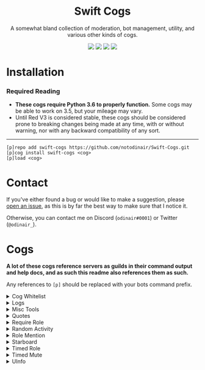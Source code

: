 <h1 align="center">Swift Cogs</h1>
<p align="center">A somewhat bland collection of moderation, bot management, utility, and various other kinds of cogs.</p>
<p align="center">
  <a href="https://circleci.com/gh/notodinair/Swift-Cogs"><img src="https://circleci.com/gh/notodinair/Swift-Cogs.svg?style=svg" /></a>
  <a href="https://python.org/"><img src="https://img.shields.io/badge/Python-3.6-red.svg?style=flat-square" /></a>
  <a href="https://github.com/Cog-Creators/Red-DiscordBot"><img src="https://img.shields.io/badge/Red--DiscordBot-3.0.0-blue.svg?style=flat-square" /></a>
  <a href="http://makeapullrequest.com"><img src="https://img.shields.io/badge/PRs-welcome-green.svg?style=flat-square" /></a>
</p>

# Installation

### Required Reading

- **These cogs require Python 3.6 to properly function.** Some cogs may be able to work on 3.5, but your mileage may vary.
- Until Red V3 is considered stable, these cogs should be considered prone to breaking changes being made at any time, with or without warning, nor with any backward compatibility of any sort.

----

```
[p]repo add swift-cogs https://github.com/notodinair/Swift-Cogs.git
[p]cog install swift-cogs <cog>
[p]load <cog>
```

# Contact

If you've either found a bug or would like to make a suggestion, please [open an issue](https://github.com/notodinair/Swift-Cogs/issues/new),
as this is by far the best way to make sure that I notice it.

Otherwise, you can contact me on Discord (`odinair#0001`) or Twitter (`@odinair_`).

# Cogs

**A lot of these cogs reference servers as guilds in their command output and help docs,
and as such this readme also references them as such.**

Any references to `[p]` should be replaced with your bots command prefix.

<details>
<summary>Cog Whitelist</summary>

Restricts specific cogs to guilds that have been whitelisted by the bot owner.

Note that the bot owner and co-owners *always bypass this cog's checks*, regardless of a guilds whitelist status.

#### To install

```
[p]cog install swift-cogs cogwhitelist
[p]load cogwhitelist
```

#### Requirements

- None

#### Additional Notes

- None
</details>

<details>
<summary>Logs</summary>

Log anything and everything that may happen in your guild.

#### To install

```
[p]cog install swift-cogs logs
[p]load logs
```

#### Requirements

- None

#### Additional Notes

- None
</details>

<details>
<summary>Misc Tools</summary>

Various quick and dirty utilities.

This is mostly useful if you're either making a cog, or for advanced server moderation/administration.
Otherwise, this cog may be entirely useless to you.

#### To install

```
[p]cog install swift-cogs misctools
[p]load misctools
```

#### Requirements

- None

#### Additional Notes

- None
</details>

<details>
<summary>Quotes</summary>

Save and retrieve quotes. Quotes also support author attribution, and editing the content post-creation.

#### To install

```
[p]cog install swift-cogs quotes
[p]load quotes
```

#### Requirements

- None

#### Additional Notes

- None
</details>

<details>
<summary>Require Role</summary>

Require members to have one of (or the lack of) any roles out of a set list to use the bot's commands in a guild.

#### To install

```
[p]cog install swift-cogs requirerole
[p]load requirerole
```

#### Requirements

- None

#### Additional Notes

- None
</details>

<details>
<summary>Random Activity</summary>

Randomly change your bots activity status on a set delay to one in a set list of statuses, which support placeholders. 

#### To install

```
[p]cog install swift-cogs rndactivity
[p]load rndactivity
```

#### Requirements

- None

#### Additional Notes

- This cog creates a timer that runs on the configured loop delay
</details>

<details>
<summary>Role Mention</summary>

Mention configurable roles on demand.
This can be helpful if you have roles which you don't want everyone to be able to mention,
but still need to mention from time to time.

#### To install

```
[p]cog install swift-cogs rolemention
[p]load rolemention
```

#### Requirements

- None

#### Additional Notes

- None
</details>

<details>
<summary>Starboard</summary>

Send messages to a per-guild starboard channel, via means of reacting with :star:

#### To install

```
[p]cog install swift-cogs starboard
[p]load starboard
```

#### Requirements

- None

#### Additional Notes

- This cog creates several timers:
    - An internal cache cleaner that runs every 10 minutes
    - An update queue handler that runs every 10 seconds
- This cog may use a fair amount of memory, due to the internal message cache
</details>

<details>
<summary>Timed Role</summary>

Adds one or more roles to a member for a set amount of time

#### To install

```
[p]cog install swift-cogs timedrole
[p]load timedrole
```

#### Requirements

- None

#### Additional Notes

- This cog creates two individual timers that both run once every 3 minutes
</details>

<details>
<summary>Timed Mute</summary>

Mute a member for a set amount of time, with integration for the core Red modlog.

#### To install

```
[p]cog install swift-cogs timedmute
[p]load timedmute
```

#### Requirements

- `Timed Role` cog

#### Additional Notes

- None
</details>

<details>
<summary>UInfo</summary>

Yet another variation on `[p]userinfo`

#### To install

```
[p]cog install swift-cogs uinfo
[p]load uinfo
```

#### Requirements

- None

#### Additional Notes

- None
</details>
